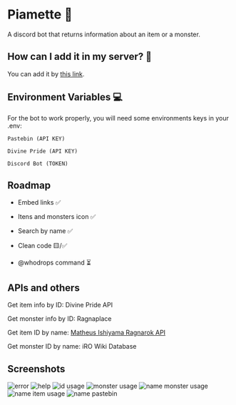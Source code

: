 
# Piamette 👻

A discord bot that returns information about an item or a monster.



## How can I add it in my server? 🤔

You can add it by [this link](https://discord.com/api/oauth2/authorize?client_id=972197839851626526&permissions=387072&scope=bot).

## Environment Variables 💻

For the bot to work properly, you will need some environments keys in your .env:

`Pastebin (API KEY)`

`Divine Pride (API KEY)`

`Discord Bot (TOKEN)`


## Roadmap

- Embed links ✅

- Itens and monsters icon ✅

- Search by name ✅

- Clean code 🟨/✅

- @whodrops command ⏳



## APIs and others

Get item info by ID: Divine Pride API 

Get monster info by ID: Ragnaplace

Get item ID by name: [Matheus Ishiyama Ragnarok API](https://github.com/MatheusIshiyama/ragnarok-database-api)

Get monster ID by name: iRO Wiki Database


## Screenshots

![error](https://user-images.githubusercontent.com/69178014/169617125-ac43a54a-213f-4fbc-bc5f-d3341d4adae1.jpg)
![help](https://user-images.githubusercontent.com/69178014/169617129-b12a69dd-7917-4bff-9f48-f853a6da4337.jpg)
![id usage](https://user-images.githubusercontent.com/69178014/169617132-81ddbaa0-0d76-4b8e-b1e2-cfdc958db148.jpg)
![monster usage](https://user-images.githubusercontent.com/69178014/169617136-4488b466-50c1-4f15-967e-a8b5c23c5264.jpg)
![name monster usage](https://user-images.githubusercontent.com/69178014/169617140-be9aba4d-04d1-4096-bcf8-cb371dec50a4.jpg)
![name item usage](https://user-images.githubusercontent.com/69178014/169617139-6bde4066-081c-4d23-9940-2e65fff88c27.jpg)
![name pastebin](https://user-images.githubusercontent.com/69178014/169617143-a96c581a-c1ca-4f00-9754-fe5e0a77f28b.png)
